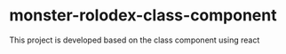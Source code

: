 # monster-rolodex-class-component
This project is developed based on the class component using react
